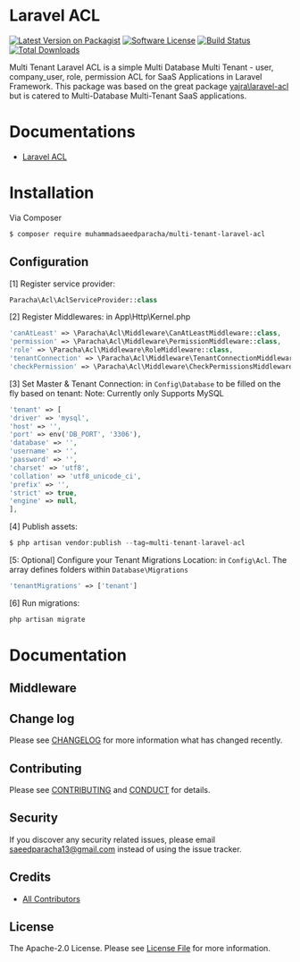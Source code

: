 # Laravel ACL

[![Latest Version on Packagist][ico-version]][link-packagist]
[![Software License][ico-license]](LICENSE.md)
[![Build Status][ico-travis]][link-travis]
[![Total Downloads][ico-downloads]][link-downloads]

Multi Tenant Laravel ACL is a simple Multi Database Multi Tenant - user, company_user, role, permission ACL for SaaS Applications in Laravel Framework.
This package was based on the great package [yajra\laravel-acl](https://github.com/yajra/laravel-acl) but is catered to Multi-Database Multi-Tenant SaaS applications.

# Documentations
- [Laravel ACL][link-docs]

# Installation

Via Composer

``` bash
$ composer require muhammadsaeedparacha/multi-tenant-laravel-acl
```

## Configuration
[1] Register service provider:
``` php
Paracha\Acl\AclServiceProvider::class
```

[2] Register Middlewares: in App\Http\Kernel.php
```php
'canAtLeast' => \Paracha\Acl\Middleware\CanAtLeastMiddleware::class,
'permission' => \Paracha\Acl\Middleware\PermissionMiddleware::class,
'role' => \Paracha\Acl\Middleware\RoleMiddleware::class,
'tenantConnection' => \Paracha\Acl\Middleware\TenantConnectionMiddleware::class,
'checkPermission' => \Paracha\Acl\Middleware\CheckPermissionsMiddleware::class,
```

[3] Set Master & Tenant Connection: in `Config\Database` to be filled on the fly based on tenant:
Note: Currently only Supports MySQL
```php
'tenant' => [
'driver' => 'mysql',
'host' => '',
'port' => env('DB_PORT', '3306'),
'database' => '',
'username' => '',
'password' => '',
'charset' => 'utf8',
'collation' => 'utf8_unicode_ci',
'prefix' => '',
'strict' => true,
'engine' => null,
],
```

[4] Publish assets:
```php
$ php artisan vendor:publish --tag=multi-tenant-laravel-acl
```

[5: Optional] Configure your Tenant Migrations Location: in `Config\Acl`. The array defines folders within `Database\Migrations`
``` php
'tenantMigrations' => ['tenant']
```

[6] Run migrations:
```php
php artisan migrate
```

# Documentation
## Middleware

## Change log

Please see [CHANGELOG](CHANGELOG.md) for more information what has changed recently.

## Contributing

Please see [CONTRIBUTING](CONTRIBUTING.md) and [CONDUCT](CONDUCT.md) for details.

## Security

If you discover any security related issues, please email saeedparacha13@gmail.com instead of using the issue tracker.

## Credits

- [All Contributors][link-contributors]

## License

The Apache-2.0 License. Please see [License File](LICENSE.md) for more information.

[ico-version]: https://img.shields.io/packagist/v/muhammadsaeedparacha/multi-tenant-laravel-acl.svg?style=flat-square
[ico-license]: https://img.shields.io/badge/Liscence-Apache--2.0-brightgreen.svg?style=flat-square
[ico-travis]: https://img.shields.io/travis/muhammadsaeedparacha/multi-tenant-laravel-acl/master.svg?style=flat-square
[ico-downloads]: https://img.shields.io/packagist/dt/muhammadsaeedparacha/multi-tenant-laravel-acl.svg?style=flat-square

[link-packagist]: https://packagist.org/packages/muhammadsaeedparacha/multi-tenant-laravel-acl
[link-travis]: https://travis-ci.org/muhammadsaeedparacha/multi-tenant-laravel-acl
[link-downloads]: https://packagist.org/packages/muhammadsaeedparacha/multi-tenant-laravel-acl
[link-author]: https://github.com/muhammadsaeedparacha
[link-contributors]: ../../contributors
[link-docs]: https://yajrabox.com/docs/laravel-acl/3.0
